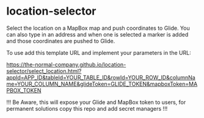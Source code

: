 # location-selector
Select the location on a MapBox map and push coordinates to Glide. You can also type in an address and when one is selected a marker is added and those coordinates are pushed to Glide.

To use add this template URL and implement your parameters in the URL:

https://the-normal-company.github.io/location-selector/select_location.html?appId=APP_ID&tableId=YOUR_TABLE_ID&rowId=YOUR_ROW_ID&columnName=YOUR_COLUMN_NAME&glideToken=GLIDE_TOKEN&mapboxToken=MAPBOX_TOKEN

!!! Be Aware, this will expose your Glide and MapBox token to users, for permanent solutions copy this repo and add secret managers !!!
